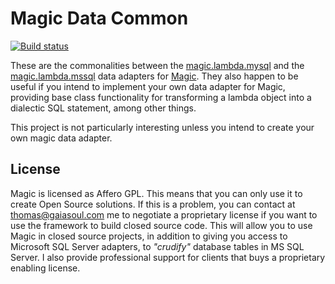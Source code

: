 
# Magic Data Common

[![Build status](https://travis-ci.org/polterguy/magic.data.common.svg?master)](https://travis-ci.org/polterguy/magic.data.common)

These are the commonalities between the [magic.lambda.mysql](https://github.com/polterguy/magic.lambda.mysql) and the 
[magic.lambda.mssql](https://github.com/polterguy/magic.lambda.mssql) data adapters for [Magic](https://github.com/polterguy/magic).
They also happen to be useful if you intend to implement your own data adapter for Magic, providing base class functionality for
transforming a lambda object into a dialectic SQL statement, among other things.

This project is not particularly interesting unless you intend to create your own magic data adapter.

## License

Magic is licensed as Affero GPL. This means that you can only use it to create Open Source solutions. If this is a problem, you 
can contact at thomas@gaiasoul.com me to negotiate a proprietary license if you want to use the framework to build closed source code. 
This will allow you to use Magic in closed source projects, in addition to giving you access to Microsoft SQL Server adapters, to _"crudify"_ 
database tables in MS SQL Server. I also provide professional support for clients that buys a proprietary enabling license.
